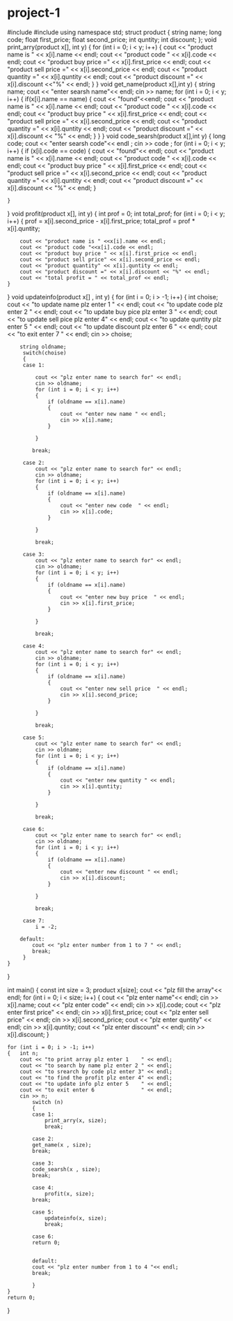 # project-1
#include<iostream>
#include<string>
using namespace std;
struct product
{
	string name;
	long code;
	float first_price;
	float second_price;
	int quntity;
	int discount;
};
void print_arry(product x[], int y)
{
	for (int i = 0; i < y; i++)
	{
		cout << "product name is " << x[i].name << endl;
		cout << "product code " << x[i].code << endl;
		cout << "product buy price =" << x[i].first_price << endl;
		cout << "product sell price =" << x[i].second_price << endl;
		cout << "product quantity =" << x[i].quntity << endl;
		cout << "product discount =" << x[i].discount <<"%" << endl;
	}
}
void get_name(product x[],int y)
{
	string name;
	cout << "enter searsh name"<< endl;
	cin >> name;
	for (int i = 0; i < y; i++)
	{
		if(x[i].name == name)
		{
			cout << "found"<<endl;
			cout << "product name is " << x[i].name << endl;
			cout << "product code " << x[i].code << endl;
			cout << "product buy price " << x[i].first_price << endl;
			cout << "product sell price =" << x[i].second_price << endl;
			cout << "product quantity =" << x[i].quntity << endl;
			cout << "product discount =" << x[i].discount << "%" << endl;
		}
	}
}
void code_searsh(product x[],int y) 
{
	long code;
	cout << "enter searsh code"<< endl ;
	cin >> code ;
	for (int i = 0; i < y; i++)
	{
		if (x[i].code == code)
		{
			cout << "found"<< endl;
			cout << "product name is " << x[i].name << endl;
			cout << "product code " << x[i].code << endl;
			cout << "product buy price " << x[i].first_price << endl;
			cout << "product sell price =" << x[i].second_price << endl;
			cout << "product quantity =" << x[i].quntity << endl;
			cout << "product discount =" << x[i].discount << "%" << endl;
		}
		
	}
}
void profit(product x[], int y) 
{
	int prof = 0;
	int total_prof;
	for (int i = 0; i < y; i++) 
	{
		prof = x[i].second_price - x[i].first_price;
		total_prof = prof * x[i].quntity;

		cout << "product name is " <<x[i].name << endl;
		cout << "product code "<<x[i].code << endl;
		cout << "product buy price " << x[i].first_price << endl;
		cout << "product sell price" << x[i].second_price << endl;
		cout << "product quantity" << x[i].quntity << endl;
		cout << "product discount =" << x[i].discount << "%" << endl;
		cout << "total profit = " << total_prof << endl;
	}
	
}
void updateinfo(product  x[] , int y) 
{
	for (int i = 0; i > -1; i++)
	{
		int choise;
		cout << "to update name plz enter 1     " << endl;
		cout << "to update code plz enter 2     " << endl;
		cout << "to update buy pice plz enter 3 " << endl;
		cout << "to update sell pice plz enter 4" << endl;
		cout << "to update quntity plz enter 5  " << endl;
		cout << "to update discount plz enter 6 " << endl;
		cout << "to exit enter 7                " << endl;
		cin >> choise;

		string oldname;
		 switch(choise)
		 {
		 case 1:
			 
			 cout << "plz enter name to search for" << endl;
			 cin >> oldname;
			 for (int i = 0; i < y; i++)
			 {
				 if (oldname == x[i].name)
				 {
					 cout << "enter new name " << endl;
					 cin >> x[i].name;
				 }

			 }
			
			break;

		 case 2:
			 cout << "plz enter name to search for" << endl;
			 cin >> oldname;
			 for (int i = 0; i < y; i++)
			 {
				 if (oldname == x[i].name)
				 {
					 cout << "enter new code  " << endl;
					 cin >> x[i].code;
				 }

			 }

			 break;

		 case 3:
			 cout << "plz enter name to search for" << endl;
			 cin >> oldname;
			 for (int i = 0; i < y; i++)
			 {
				 if (oldname == x[i].name)
				 {
					 cout << "enter new buy price  " << endl;
					 cin >> x[i].first_price;
				 }

			 }

			 break;

		 case 4:
			 cout << "plz enter name to search for" << endl;
			 cin >> oldname;
			 for (int i = 0; i < y; i++)
			 {
				 if (oldname == x[i].name)
				 {
					 cout << "enter new sell price  " << endl;
					 cin >> x[i].second_price;
				 }

			 }

			 break;

		 case 5:
			 cout << "plz enter name to search for" << endl;
			 cin >> oldname;
			 for (int i = 0; i < y; i++)
			 {
				 if (oldname == x[i].name)
				 {
					 cout << "enter new quntity " << endl;
					 cin >> x[i].quntity;
				 }

			 }

			 break;

		 case 6:
			 cout << "plz enter name to search for" << endl;
			 cin >> oldname;
			 for (int i = 0; i < y; i++)
			 {
				 if (oldname == x[i].name)
				 {
					 cout << "enter new discount " << endl;
					 cin >> x[i].discount;
				 }

			 }

			 break;

		 case 7:
			 i = -2;

		default:
			cout << "plz enter number from 1 to 7 " << endl;
			break;
		 }
	}
}

int main() 
{
	const int size = 3;
	product x[size];
	cout << "plz fill the array"<< endl;
	for (int i = 0; i < size; i++)
	{
		cout << "plz enter name"<< endl;
		cin >> x[i].name;
		cout << "plz enter code" << endl;
		cin >> x[i].code;
		cout << "plz enter first price" << endl;
		cin >> x[i].first_price;
		cout << "plz enter sell price" << endl;
		cin >> x[i].second_price;
		cout << "plz enter quntity" << endl;
		cin >> x[i].quntity;
		cout << "plz enter discount" << endl;
		cin >> x[i].discount;
	}
	
	for (int i = 0; i > -1; i++)
	{	int n;
		cout << "to print array plz enter 1    " << endl;
		cout << "to search by name plz enter 2 " << endl;
		cout << "to srearch by code plz enter 3" << endl;
		cout << "to find the profit plz enter 4" << endl;
		cout << "to update info plz enter 5    " << endl;
		cout << "to exit enter 6               " << endl;
		cin >> n;
			switch (n)
			{
			case 1:
				print_arry(x, size);
				break;

			case 2:
			get_name(x , size);
			break;

			case 3:
			code_searsh(x , size);
			break;

			case 4:
				profit(x, size);
			break;

			case 5:
				updateinfo(x, size);
				break;

			case 6:
			return 0;

			
			default:
			cout << "plz enter number from 1 to 4 "<< endl;
			break;

			}
	}	
	return 0;
}
